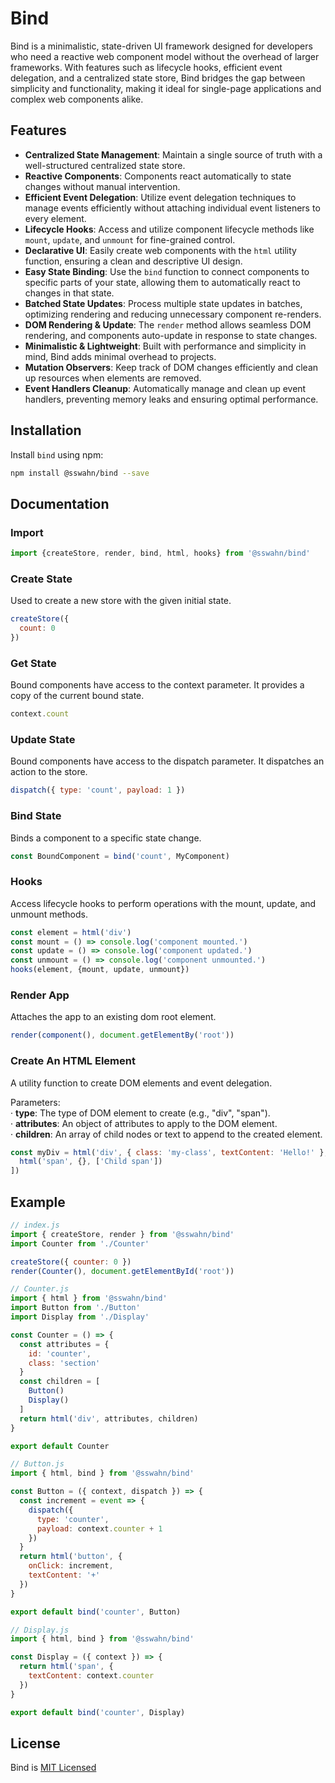 # Bind
Bind is a minimalistic, state-driven UI framework designed for developers who need a reactive web component model without the overhead of larger frameworks. With features such as lifecycle hooks, efficient event delegation, and a centralized state store, Bind bridges the gap between simplicity and functionality, making it ideal for single-page applications and complex web components alike.

## Features

- **Centralized State Management**: Maintain a single source of truth with a well-structured centralized state store.
- **Reactive Components**: Components react automatically to state changes without manual intervention.
- **Efficient Event Delegation**: Utilize event delegation techniques to manage events efficiently without attaching individual event listeners to every element.
- **Lifecycle Hooks**: Access and utilize component lifecycle methods like `mount`, `update`, and `unmount` for fine-grained control.
- **Declarative UI**: Easily create web components with the `html` utility function, ensuring a clean and descriptive UI design.
- **Easy State Binding**: Use the `bind` function to connect components to specific parts of your state, allowing them to automatically react to changes in that state.
- **Batched State Updates**: Process multiple state updates in batches, optimizing rendering and reducing unnecessary component re-renders.
- **DOM Rendering & Update**: The `render` method allows seamless DOM rendering, and components auto-update in response to state changes.
- **Minimalistic & Lightweight**: Built with performance and simplicity in mind, Bind adds minimal overhead to projects.
- **Mutation Observers**: Keep track of DOM changes efficiently and clean up resources when elements are removed.
- **Event Handlers Cleanup**: Automatically manage and clean up event handlers, preventing memory leaks and ensuring optimal performance.

## Installation

Install `bind` using npm:  

```bash  
npm install @sswahn/bind --save  
```

## Documentation  
### Import
```javascript
import {createStore, render, bind, html, hooks} from '@sswahn/bind'
```  

### Create State  
Used to create a new store with the given initial state.  
```javascript
createStore({
  count: 0
})
```  

### Get State  
Bound components have access to the context parameter. It provides a copy of the current bound state.  
```javascript
context.count
```  

### Update State  
Bound components have access to the dispatch parameter. It dispatches an action to the store.  
```javascript
dispatch({ type: 'count', payload: 1 })
```  

### Bind State  
Binds a component to a specific state change.  
```javascript
const BoundComponent = bind('count', MyComponent)
```  

### Hooks  
Access lifecycle hooks to perform operations with the mount, update, and unmount methods.  
```javascript
const element = html('div')
const mount = () => console.log('component mounted.')
const update = () => console.log('component updated.')
const unmount = () => console.log('component unmounted.')
hooks(element, {mount, update, unmount})
```

### Render App  
Attaches the app to an existing dom root element.  
```javascript
render(component(), document.getElementBy('root'))
```  

 ### Create An HTML Element  
A utility function to create DOM elements and event delegation.

Parameters:  
  · **type**: The type of DOM element to create (e.g., "div", "span").  
  · **attributes**: An object of attributes to apply to the DOM element.  
  · **children**: An array of child nodes or text to append to the created element.  
```javascript
const myDiv = html('div', { class: 'my-class', textContent: 'Hello!' }, [
  html('span', {}, ['Child span'])
])
```  

## Example
```javascript
// index.js
import { createStore, render } from '@sswahn/bind'
import Counter from './Counter'

createStore({ counter: 0 })
render(Counter(), document.getElementById('root'))
```
```javascript
// Counter.js
import { html } from '@sswahn/bind'
import Button from './Button'
import Display from './Display'

const Counter = () => {
  const attributes = {
    id: 'counter',
    class: 'section'
  }
  const children = [
    Button()
    Display()
  ]
  return html('div', attributes, children)
}

export default Counter
```
```javascript
// Button.js
import { html, bind } from '@sswahn/bind'

const Button = ({ context, dispatch }) => {
  const increment = event => {
    dispatch({
      type: 'counter',
      payload: context.counter + 1
    })
  }
  return html('button', {
    onClick: increment,
    textContent: '+'
  })
}

export default bind('counter', Button)
```
```javascript
// Display.js
import { html, bind } from '@sswahn/bind'

const Display = ({ context }) => {
  return html('span', {
    textContent: context.counter
  })
}

export default bind('counter', Display)
```

## License
Bind is [MIT Licensed](https://github.com/sswahn/bind/blob/main/LICENSE)

